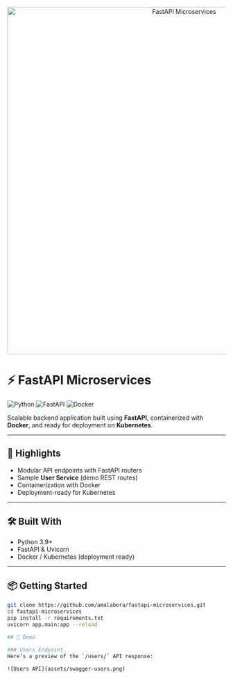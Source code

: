 <p align="center">
  <img src="assets/banner.png" alt="FastAPI Microservices" width="800">
</p>

# ⚡ FastAPI Microservices

![Python](https://img.shields.io/badge/Python-3.9-blue?logo=python&logoColor=white)
![FastAPI](https://img.shields.io/badge/FastAPI-0.100+-green?logo=fastapi)
![Docker](https://img.shields.io/badge/Docker-Ready-blue?logo=docker)

Scalable backend application built using **FastAPI**, containerized with **Docker**, and ready for deployment on **Kubernetes**.  

---

## 🔑 Highlights
- Modular API endpoints with FastAPI routers  
- Sample **User Service** (demo REST routes)  
- Containerization with Docker  
- Deployment-ready for Kubernetes  

---

## 🛠 Built With
- Python 3.9+  
- FastAPI & Uvicorn  
- Docker / Kubernetes (deployment ready)  

---

## 📦 Getting Started
```bash
git clone https://github.com/amalabera/fastapi-microservices.git
cd fastapi-microservices
pip install -r requirements.txt
uvicorn app.main:app --reload

## 📸 Demo

### Users Endpoint
Here’s a preview of the `/users/` API response:

![Users API](assets/swagger-users.png)

